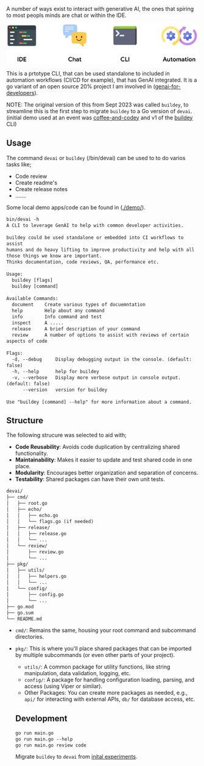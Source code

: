 
A number of ways exist to interact with generative AI, the ones that spiring to most peopls minds are chat or within the IDE.

![](./docs/images/GenAI-interactions.png)

This is a prtotype CLI, that can be used standalone to included in automation workflows (CI/CD for example), that has GenAI integrated. It is a go variant of an open source 20% project I am involved in ([genai-for-developers](https://github.com/GoogleCloudPlatform/genai-for-developers)).

NOTE: The original version of this from Sept 2023 was called `buildey`, to streamline this is the first step to migrate `buildey` to a Go version of `devai`. (initial demo used at an event was [coffee-and-codey](https://gitlab.com/robedwards/coffee-and-codey) and v1 of the [buildey](https://gitlab.com/robedwards/buildey) CLI)



## Usage

The command `devai` or `buildey` (/bin/devai) can be used to to do varios tasks like;
* Code review
* Create readme's
* Create release notes
* .......

Some local demo apps/code can be found in ([./demo/](./demo/)).

```
bin/devai -h
A CLI to leverage GenAI to help with common developer activities.

buildey could be used standalone or embedded into CI workflows to assist 
humans and do heavy lifting to improve productivity and help with all 
those things we know are important.
Thinks documentation, code reviews, QA, performance etc.

Usage:
  buildey [flags]
  buildey [command]

Available Commands:
  document    Create various types of docuemntation
  help        Help about any command
  info        Info command and test
  inspect     A .....
  release     A brief description of your command
  review      A number of options to assist with reviews of certain aspects of code

Flags:
  -d, --debug     Display debugging output in the console. (default: false)
  -h, --help      help for buildey
  -v, --verbose   Display more verbose output in console output. (default: false)
      --version   version for buildey

Use "buildey [command] --help" for more information about a command.
```

## Structure 

The following strucure was selected to aid with;

* **Code Reusability**: Avoids code duplication by centralizing shared functionality.
* **Maintainability**: Makes it easier to update and test shared code in one place.
* **Modularity**: Encourages better organization and separation of concerns.
* **Testability**: Shared packages can have their own unit tests.


```
devai/
├── cmd/
│   ├── root.go
│   ├── echo/
│   │   ├── echo.go
│   │   └── flags.go (if needed)
│   ├── release/
│   │   ├── release.go
│   │   └── ...
│   └── review/
│       ├── review.go
│       └── ...
├── pkg/
│   ├── utils/
│   │   ├── helpers.go
│   │   └── ...
│   └── config/
│       ├── config.go
│       └── ...
├── go.mod
├── go.sum
└── README.md
```

* `cmd/`: Remains the same, housing your root command and subcommand directories.
* `pkg/`: This is where you'll place shared packages that can be imported by multiple subcommands (or even other parts of your project).
  * `utils/`: A common package for utility functions, like string manipulation, data validation, logging, etc.
  * `config/`: A package for handling configuration loading, parsing, and access (using Viper or similar).
  * Other Packages: You can create more packages as needed, e.g., `api/` for interacting with external APIs, `db/` for database access, etc.


  ## Development

  
  ```
  go run main.go
  go run main.go --help
  go run main.go review code
  ```


  Migrate `buildey` to `devai` from [inital experiments](https://gitlab.com/robedwards/buildey.git).
